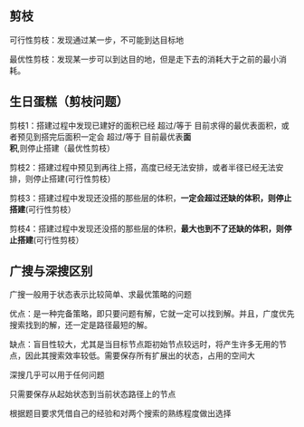 

## 剪枝

可行性剪枝：发现通过某一步，不可能到达目标地

最优性剪枝：发现某一步可以到达目的地，但是走下去的消耗大于之前的最小消耗。



## 生日蛋糕（剪枝问题）



剪枝1：搭建过程中发现已建好的面积已经 超过/等于 目前求得的最优表面积，或者预见到搭完后面积一定会 超过/等于 目前最优表**面积**,则停止搭建（最优性剪枝）

剪枝2：搭建过程中预见到再往上搭，高度已经无法安排，或者半径已经无法安排，则停止搭建(可行性剪枝）

剪枝3：搭建过程中发现还没搭的那些层的体积，**一定会超过还缺的体积，则停止搭建**(可行性剪枝）    

剪枝4：搭建过程中发现还没搭的那些层的体积，**最大也到不了还缺的体积，则停止搭建**(可行性剪枝）





## 广搜与深搜区别



广搜一般用于状态表示比较简单、求最优策略的问题 

​	优点：是一种完备策略，即只要问题有解，它就一定可以找到解。并且，广度优先搜索找到的解，还一定是路径最短的解。 

缺点：盲目性较大，尤其是当目标节点距初始节点较远时，将产生许多无用的节点，因此其搜索效率较低。需要保存所有扩展出的状态，占用的空间大



深搜几乎可以用于任何问题 

只需要保存从起始状态到当前状态路径上的节点





根据题目要求凭借自己的经验和对两个搜索的熟练程度做出选择